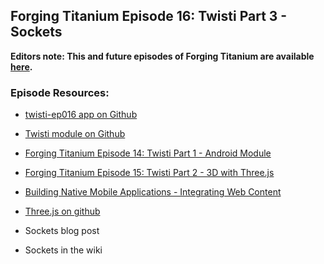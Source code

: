 ## Forging Titanium Episode 16: Twisti Part 3 - Sockets **Editors note: This and future episodes of Forging Titanium are available [here](http://vimeopro.com/appcelerator/forging-titanium).**### Episode Resources:* [twisti-ep016 app on Github](https://github.com/appcelerator-developer-relations/Forging-Titanium/tree/master/ep-016/twisti-ep016)* [Twisti module on Github](https://github.com/appcelerator-developer-relations/Forging-Titanium/tree/master/ep-014/Twisti)* [Forging Titanium Episode 14: Twisti Part 1 - Android Module](http://developer.appcelerator.com/blog/2011/11/forging-titanium-episode-14-twisti-part-1-android-module.html)* [Forging Titanium Episode 15: Twisti Part 2 - 3D with Three.js](http://developer.appcelerator.com/blog/2011/11/forging-titanium-episode-15-twisti-part-2-3d-with-threejs.html)* [Building Native Mobile Applications - Integrating Web Content](http://vimeopro.com/appcelerator/building-native-mobile-applications/video/26415168)* [Three.js on github](https://github.com/mrdoob/three.js)* Sockets blog post* Sockets in the wiki
